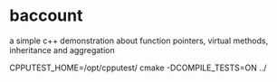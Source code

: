 # baccount
a simple c++ demonstration about function pointers, virtual methods, inheritance and aggregation

CPPUTEST_HOME=/opt/cpputest/ cmake -DCOMPILE_TESTS=ON ../
